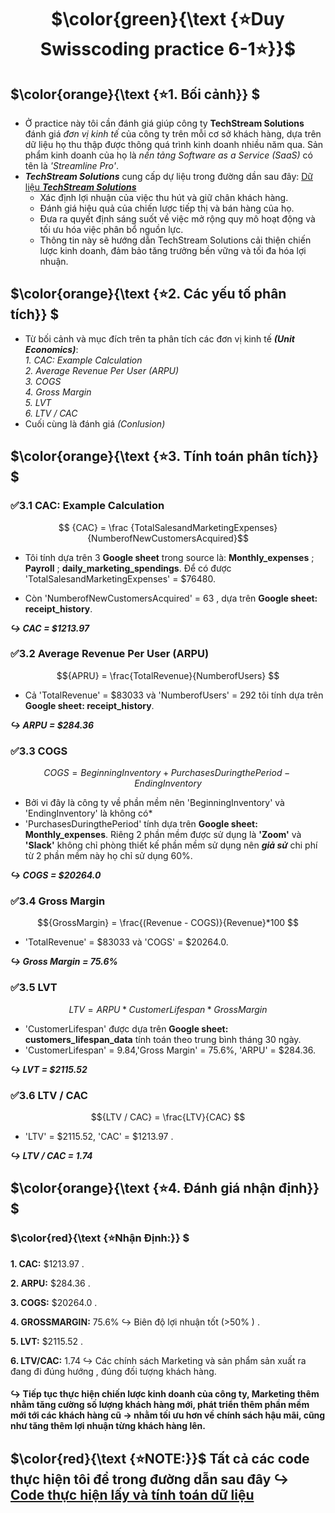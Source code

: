 # <div align="center"> $\color{green}{\text {⭐Duy Swisscoding practice 6-1⭐}}$ 

## $\color{orange}{\text {⭐1. Bối cảnh}} $
* Ở practice này tôi cần đánh giá giúp công ty **TechStream Solutions** đánh giá *đơn vị kinh tế* của công ty trên mỗi cơ sở khách hàng, dựa trên dữ liệu họ thu thập được thông quá trình kinh doanh nhiều năm qua. Sản phẩm kinh doanh của họ là *nền tảng Software as a Service (SaaS)* có tên là *'Streamline Pro'*.
* **_TechStream Solutions_** cung cấp dự liệu trong đường dần sau đây: [Dữ liệu **_TechStream Solutions_**](https://drive.google.com/drive/folders/1qhOW9Y2orRXuzbX-kXEmuJ7TMQiRs2Uv?usp=drive_link)
  * Xác định lợi nhuận của việc thu hút và giữ chân khách hàng.
  * Đánh giá hiệu quả của chiến lược tiếp thị và bán hàng của họ.
  * Đưa ra quyết định sáng suốt về việc mở rộng quy mô hoạt động và tối ưu hóa việc phân bổ nguồn lực.
  * Thông tin này sẽ hướng dẫn TechStream Solutions cải thiện chiến lược kinh doanh, đảm bảo tăng trưởng bền vững và tối đa hóa lợi nhuận.
## $\color{orange}{\text {⭐2. Các yếu tố phân tích}} $
* Từ bối cảnh và mục đích trên ta phân tích các đơn vị kinh tế **_(Unit Economics)_**: <br>
  *1. CAC: Example Calculation* <br>
  *2. Average Revenue Per User (ARPU)* <br>
  *3. COGS* <br>
  *4. Gross Margin* <br>
  *5. LVT* <br>
  *6. LTV / CAC* <br>
* Cuối cùng là đánh giá *_(Conlusion)_* 
## $\color{orange}{\text {⭐3. Tính toán phân tích}} $
 ### ✅3.1 CAC: Example Calculation
 $$ {CAC} = \frac {TotalSalesandMarketingExpenses}{NumberofNewCustomersAcquired}$$
 
 * Tôi tính dựa trên 3 **Google sheet** trong source là: **Monthly_expenses** ; **Payroll** ; **daily_marketing_spendings**. Để có được 'TotalSalesandMarketingExpenses' = $76480.
 
 * Còn 'NumberofNewCustomersAcquired' = 63 , dựa trên **Google sheet: receipt_history**.
 
 **_↪ CAC = $1213.97_**
 
 ### ✅3.2 Average Revenue Per User (ARPU)
 $${APRU} = \frac{TotalRevenue}{NumberofUsers} $$
 
 * Cả 'TotalRevenue' = $83033 và 'NumberofUsers' = 292 tôi tính dựa trên **Google sheet: receipt_history**.

**_↪ ARPU = $284.36_**
 ### ✅3.3 COGS
 $$ {COGS} = {BeginningInventory}+{PurchasesDuringthePeriod}-{EndingInventory}$$

 * Bởi vi đây là công ty về phần mềm nên 'BeginningInventory' và 'EndingInventory' là không có*
 * 'PurchasesDuringthePeriod' tính dựa trên **Google sheet: Monthly_expenses**.
Riêng 2 phần mềm được sử dụng là **'Zoom'** và **'Slack'** không chỉ phòng thiết kế phần mềm sử dụng nên **_giả sử_** chi phí từ 2 phần mềm này họ chỉ sử dụng 60%.

**_↪ COGS = $20264.0_**
 ### ✅3.4 Gross Margin
$${GrossMargin} = \frac{(Revenue - COGS)}{Revenue}*100 $$

* 'TotalRevenue' = $83033 và 'COGS' = $20264.0.

**_↪ Gross Margin = 75.6%_**
 ### ✅3.5 LVT
$$ {LTV} = {ARPU}*{CustomerLifespan}*{GrossMargin} $$

* 'CustomerLifespan' được dựa trên **Google sheet: customers_lifespan_data** tính toán theo trung bình tháng 30 ngày.
* 'CustomerLifespan' = 9.84,'Gross Margin' = 75.6%, 'ARPU' = $284.36.

**_↪ LVT = $2115.52_**
 ### ✅3.6 LTV / CAC
$${LTV / CAC} = \frac{LTV}{CAC} $$

* 'LTV' = $2115.52, 'CAC' = $1213.97 .

**_↪ LTV / CAC = 1.74_**
## $\color{orange}{\text {⭐4. Đánh giá nhận định}} $

### $\color{red}{\text {⭐Nhận Định:}} $

**1. CAC:** $1213.97 .

**2. ARPU:** $284.36 .

**3. COGS:** $20264.0 .

**4. GROSSMARGIN:** 75.6% ↪  Biên độ lợi nhuận tốt (>50% ) .

**5. LVT:** $2115.52 .

**6. LTV/CAC:** 1.74 ↪ Các chính sách Marketing và sản phẩm sản xuất ra đang đi đúng hướng , đúng đối tượng khách hàng.

#### ↪ Tiếp tục thực hiện chiến lược kinh doanh của công ty, Marketing thêm nhằm tăng cường số lượng khách hàng mới, phát triển thêm phần mềm mới tới các khách hàng cũ -> nhằm tối ưu hơn về chính sách hậu mãi, cũng như tăng thêm lợi nhuận từng khách hàng lên.

## $\color{red}{\text {⭐NOTE:}}$ Tất cả các code thực hiện tôi để trong đường dẫn sau đây ↪ [Code thực hiện lấy và tính toán dữ liệu](https://github.com/haduy2009sg/Duy_Swisscoding_practice-6_1/blob/main/Duy_practice_6_1.ipynb)
